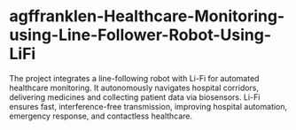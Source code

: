 # agffranklen-Healthcare-Monitoring-using-Line-Follower-Robot-Using-LiFi
The project integrates a line-following robot with Li-Fi for automated healthcare monitoring. It autonomously navigates hospital corridors, delivering medicines and collecting patient data via biosensors. Li-Fi ensures fast, interference-free transmission, improving hospital automation, emergency response, and contactless healthcare. 

